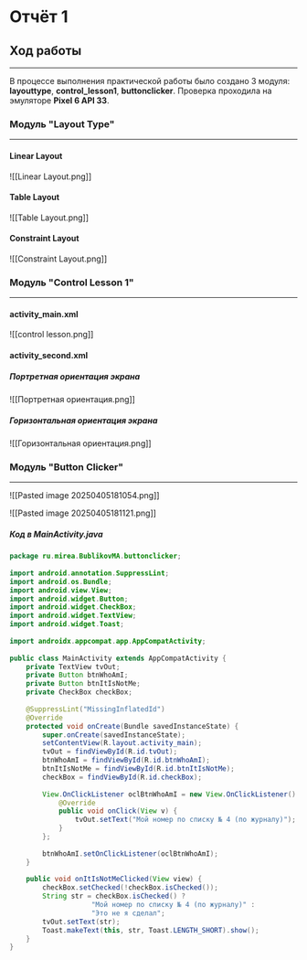 # Отчёт 1

## **Ход работы**
___
В процессе выполнения практической работы было создано 3 модуля: **layouttype**, **control_lesson1**, **buttonclicker**. 
Проверка проходила на эмуляторе **Pixel 6 API 33**.
### **Модуль "Layout Type"**
___
#### Linear Layout
![[Linear Layout.png]]
#### Table Layout
![[Table Layout.png]]
#### Constraint Layout
![[Constraint Layout.png]]

### **Модуль "Control Lesson 1"**
---
#### activity_main.xml
![[control lesson.png]]

#### activity_second.xml
##### Портретная ориентация экрана
![[Портретная ориентация.png]]
##### Горизонтальная ориентация экрана
![[Горизонтальная ориентация.png]]

### **Модуль "Button Сlicker"**
---
![[Pasted image 20250405181054.png]]

![[Pasted image 20250405181121.png]]

##### Код в MainActivity.java
``` java
package ru.mirea.BublikovMA.buttonclicker;  
  
import android.annotation.SuppressLint;  
import android.os.Bundle;  
import android.view.View;  
import android.widget.Button;  
import android.widget.CheckBox;  
import android.widget.TextView;  
import android.widget.Toast;  
  
import androidx.appcompat.app.AppCompatActivity;  
  
public class MainActivity extends AppCompatActivity {  
    private TextView tvOut;  
    private Button btnWhoAmI;  
    private Button btnItIsNotMe;  
    private CheckBox checkBox;  
  
    @SuppressLint("MissingInflatedId")  
    @Override  
    protected void onCreate(Bundle savedInstanceState) {  
        super.onCreate(savedInstanceState);  
        setContentView(R.layout.activity_main);  
        tvOut = findViewById(R.id.tvOut);  
        btnWhoAmI = findViewById(R.id.btnWhoAmI);  
        btnItIsNotMe = findViewById(R.id.btnItIsNotMe);  
        checkBox = findViewById(R.id.checkBox);  
  
        View.OnClickListener oclBtnWhoAmI = new View.OnClickListener() {  
            @Override  
            public void onClick(View v) {  
                tvOut.setText("Мой номер по списку № 4 (по журналу)");  
            }  
        };  
  
        btnWhoAmI.setOnClickListener(oclBtnWhoAmI);  
    }  
  
    public void onItIsNotMeClicked(View view) {  
        checkBox.setChecked(!checkBox.isChecked());  
        String str = checkBox.isChecked() ?  
                    "Мой номер по списку № 4 (по журналу)" :  
                    "Это не я сделал";  
        tvOut.setText(str);  
        Toast.makeText(this, str, Toast.LENGTH_SHORT).show();  
    }  
}
```